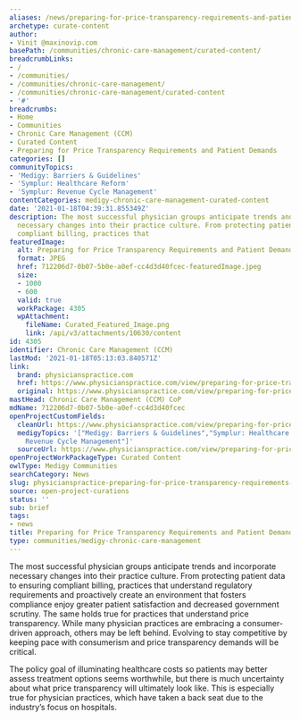 ```yaml
---
aliases: /news/preparing-for-price-transparency-requirements-and-patient-demands
archetype: curate-content
author:
- Vinit @maxinovip.com
basePath: /communities/chronic-care-management/curated-content/
breadcrumbLinks:
- /
- /communities/
- /communities/chronic-care-management/
- /communities/chronic-care-management/curated-content
- '#'
breadcrumbs:
- Home
- Communities
- Chronic Care Management (CCM)
- Curated Content
- Preparing for Price Transparency Requirements and Patient Demands
categories: []
communityTopics:
- 'Medigy: Barriers & Guidelines'
- 'Symplur: Healthcare Reform'
- 'Symplur: Revenue Cycle Management'
contentCategories: medigy-chronic-care-management-curated-content
date: '2021-01-18T04:39:31.855349Z'
description: The most successful physician groups anticipate trends and incorporate
  necessary changes into their practice culture. From protecting patient data to ensuring
  compliant billing, practices that
featuredImage:
  alt: Preparing for Price Transparency Requirements and Patient Demands
  format: JPEG
  href: 712206d7-0b07-5b0e-a0ef-cc4d3d40fcec-featuredImage.jpeg
  size:
  - 1000
  - 600
  valid: true
  workPackage: 4305
  wpAttachment:
    fileName: Curated_Featured_Image.png
    link: /api/v3/attachments/10630/content
id: 4305
identifier: Chronic Care Management (CCM)
lastMod: '2021-01-18T05:13:03.840571Z'
link:
  brand: physicianspractice.com
  href: https://www.physicianspractice.com/view/preparing-for-price-transparency-requirements-and-patient-demands
  original: https://www.physicianspractice.com/view/preparing-for-price-transparency-requirements-and-patient-demands
mastHead: Chronic Care Management (CCM) CoP
mdName: 712206d7-0b07-5b0e-a0ef-cc4d3d40fcec
openProjectCustomFields:
  cleanUrl: https://www.physicianspractice.com/view/preparing-for-price-transparency-requirements-and-patient-demands
  medigyTopics: '["Medigy: Barriers & Guidelines","Symplur: Healthcare Reform","Symplur:
    Revenue Cycle Management"]'
  sourceUrl: https://www.physicianspractice.com/view/preparing-for-price-transparency-requirements-and-patient-demands
openProjectWorkPackageType: Curated Content
owlType: Medigy Communities
searchCategory: News
slug: physicianspractice-preparing-for-price-transparency-requirements-and-patient-demands
source: open-project-curations
status: ''
sub: brief
tags:
- news
title: Preparing for Price Transparency Requirements and Patient Demands
type: communities/medigy-chronic-care-management
---
```


<p>The most successful physician groups anticipate trends and incorporate necessary changes into their practice culture. From protecting patient data to ensuring compliant billing, practices that understand regulatory requirements and proactively create an environment that fosters compliance enjoy greater patient satisfaction and decreased government scrutiny. The same holds true for practices that understand price transparency. While many physician practices are embracing a consumer-driven approach, others may be left behind. Evolving to stay competitive by keeping pace with consumerism and price transparency demands will be critical.</p><p>The policy goal of illuminating healthcare costs so patients may better assess treatment options seems worthwhile, but there is much uncertainty about what price transparency will ultimately look like. This is especially true for physician practices, which have taken a back seat due to the industry’s focus on hospitals.&nbsp;</p>